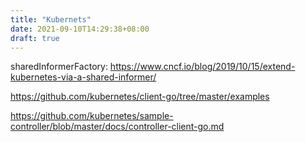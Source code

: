 ```yaml
---
title: "Kubernets"
date: 2021-09-10T14:29:38+08:00
draft: true
---
```




sharedInformerFactory: https://www.cncf.io/blog/2019/10/15/extend-kubernetes-via-a-shared-informer/

https://github.com/kubernetes/client-go/tree/master/examples

https://github.com/kubernetes/sample-controller/blob/master/docs/controller-client-go.md

